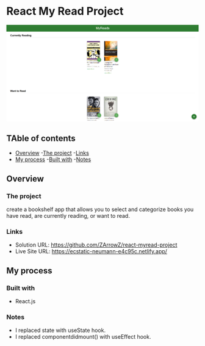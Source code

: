 # React My Read Project

![image](./Screenshot.png)

## TAble of contents

- [Overview](#overview)
 -[The project](#the-project)
 -[Links](#links)
- [My process](#my-process)
 -[Built with](#built-with)
 -[Notes](#notes)

## Overview

### The project

 create a bookshelf app that allows you to select and categorize books you have read, are currently reading, or want to read.

### Links
 
- Solution URL: https://github.com/ZArrowZ/react-myread-project
- Live Site URL: https://ecstatic-neumann-e4c95c.netlify.app/

## My process

### Built with

- React.js

### Notes

- I replaced state with useState hook.
- I replaced componentdidmount() with useEffect hook. 
